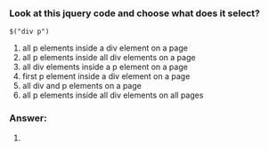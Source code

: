 ### Look at this jquery code and choose what does it select?

`$("div p")`

1. all p elements inside a div element on a page
2. all p elements inside all div elements on a page
3. all div elements inside a p element on a page
4. first p element inside a div element on a page
5. all div and p elements on a page
6. all p elements inside all div elements on all pages 


### Answer:
1.
